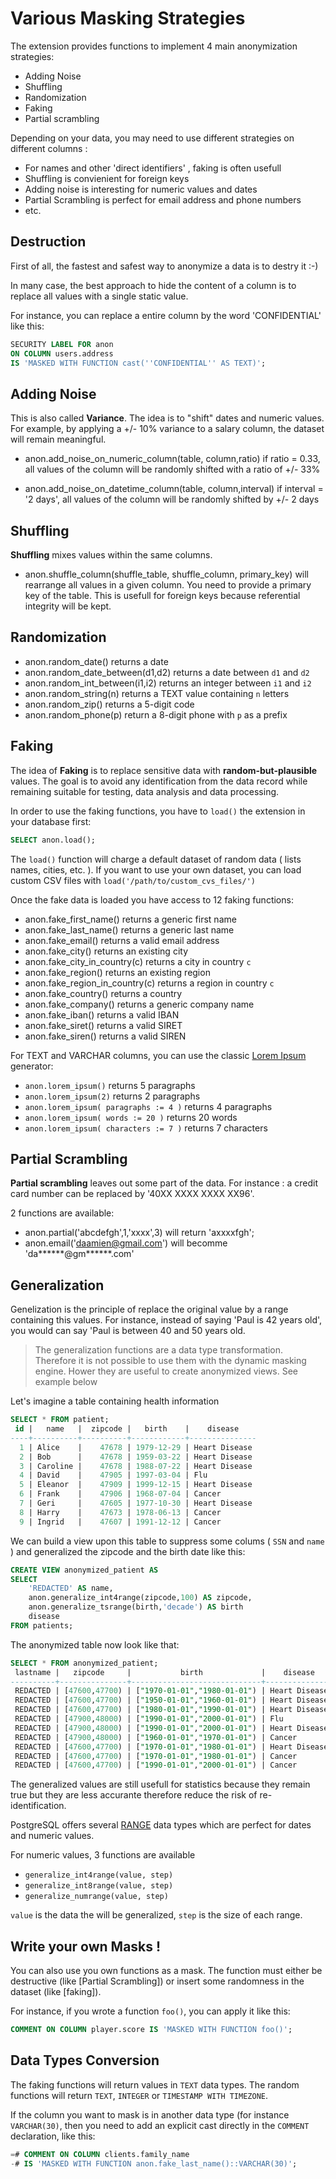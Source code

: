 Various Masking Strategies
==============================================================================

The extension provides functions to implement 4 main anonymization strategies:

* Adding Noise
* Shuffling
* Randomization
* Faking
* Partial scrambling

Depending on your data, you may need to use different strategies on different
columns :

* For names and other 'direct identifiers' , faking is often usefull
* Shuffling is convienient for foreign keys
* Adding noise is interesting for numeric values and dates
* Partial Scrambling is perfect for email address and phone numbers
* etc.

Destruction
------------------------------------------------------------------------------

First of all, the fastest and safest way to anonymize a data is to destry it
:-)

In many case, the best approach to hide the content of a column is to replace
all values with a single static value.

For instance, you can replace a entire column by the word 'CONFIDENTIAL' like
this:

```sql
SECURITY LABEL FOR anon
ON COLUMN users.address
IS 'MASKED WITH FUNCTION cast(''CONFIDENTIAL'' AS TEXT)';
```


Adding Noise
------------------------------------------------------------------------------

This is also called **Variance**. The idea is to "shift" dates and numeric
values. For example, by applying a +/- 10% variance to a salary column, the
dataset will remain meaningful.

* anon.add_noise_on_numeric_column(table, column,ratio) if ratio = 0.33, all
  values of the column will be randomly shifted with a ratio of +/- 33%

* anon.add_noise_on_datetime_column(table, column,interval) if interval = '2 days',
  all values of the column will be randomly shifted by +/- 2 days


Shuffling
------------------------------------------------------------------------------

 **Shuffling** mixes values within the same columns.

* anon.shuffle_column(shuffle_table, shuffle_column, primary_key) will rearrange
  all values in a given column. You need to provide a primary key of the table.
  This is usefull for foreign keys because referential integrity will be kept.


Randomization
------------------------------------------------------------------------------

* anon.random_date() returns a date
* anon.random_date_between(d1,d2) returns a date between `d1` and `d2`
* anon.random_int_between(i1,i2) returns an integer between `i1` and `i2`
* anon.random_string(n) returns a TEXT value containing `n` letters
* anon.random_zip() returns a 5-digit code
* anon.random_phone(p) return a 8-digit phone with `p` as a prefix

Faking
------------------------------------------------------------------------------

The idea of **Faking** is to replace sensitive data with **random-but-plausible**
values. The goal is to avoid any identification from the data record while
remaining suitable for testing, data analysis and data processing.

In order to use the faking functions, you have to `load()` the extension
in your database first:

```sql
SELECT anon.load();
```

The `load()` function will charge a default dataset of random data ( lists
names, cities, etc. ). If you want to use your own dataset, you can load
custom CSV files with `load('/path/to/custom_cvs_files/')`

Once the fake data is loaded you have access to 12 faking functions:

* anon.fake_first_name() returns a generic first name
* anon.fake_last_name() returns a generic last name
* anon.fake_email() returns a valid email address
* anon.fake_city() returns an existing city
* anon.fake_city_in_country(c) returns a city in country `c`
* anon.fake_region() returns an existing region
* anon.fake_region_in_country(c) returns a region in country `c`
* anon.fake_country() returns a country
* anon.fake_company() returns a generic company name
* anon.fake_iban() returns a valid IBAN
* anon.fake_siret() returns a valid SIRET
* anon.fake_siren() returns a valid SIREN

For TEXT and VARCHAR columns, you can use the classic [Lorem Ipsum] generator:

* `anon.lorem_ipsum()` returns 5 paragraphs
* `anon.lorem_ipsum(2)` returns 2 paragraphs
* `anon.lorem_ipsum( paragraphs := 4 )` returns 4 paragraphs
* `anon.lorem_ipsum( words := 20 )` returns 20 words
* `anon.lorem_ipsum( characters := 7 )` returns 7 characters

[Lorem Ipsum]: https://lipsum.com


Partial Scrambling
-------------------------------------------------------------------------------

**Partial scrambling** leaves out some part of the data.
For instance : a credit card number can be replaced by '40XX XXXX XXXX XX96'.

2 functions are available:

* anon.partial('abcdefgh',1,'xxxx',3) will return 'axxxxfgh';
* anon.email('daamien@gmail.com') will becomme 'da******@gm******.com'


Generalization 
-------------------------------------------------------------------------------

Genelization is the principle of replace the original value by a range 
containing this values. For instance, instead of saying 'Paul is 42 years old',
you would can say 'Paul is between 40 and 50 years old.

> The generalization functions are a data type transformation. Therefore it is 
> not possible to use them with the dynamic masking engine. Hower they are 
> useful to create anonymized views. See example below 

Let's imagine a table containing health information

```sql
SELECT * FROM patient;
 id |   name   |  zipcode |   birth    |    disease    
----+----------+----------+------------+---------------
  1 | Alice    |    47678 | 1979-12-29 | Heart Disease 
  2 | Bob      |    47678 | 1959-03-22 | Heart Disease 
  3 | Caroline |    47678 | 1988-07-22 | Heart Disease 
  4 | David    |    47905 | 1997-03-04 | Flu           
  5 | Eleanor  |    47909 | 1999-12-15 | Heart Disease 
  6 | Frank    |    47906 | 1968-07-04 | Cancer        
  7 | Geri     |    47605 | 1977-10-30 | Heart Disease 
  8 | Harry    |    47673 | 1978-06-13 | Cancer        
  9 | Ingrid   |    47607 | 1991-12-12 | Cancer       
```

We can build a view upon this table to suppress some colums ( `SSN` 
and `name` ) and generalized the zipcode and the birth date like
this:

```sql
CREATE VIEW anonymized_patient AS
SELECT 
    'REDACTED' AS name,
    anon.generalize_int4range(zipcode,100) AS zipcode,
    anon.generalize_tsrange(birth,'decade') AS birth
    disease
FROM patients;
```

The anonymized table now look like that:

```sql
SELECT * FROM anonymized_patient;
 lastname |   zipcode     |           birth             |    disease    
----------+---------------+-----------------------------+---------------
 REDACTED | [47600,47700) | ["1970-01-01","1980-01-01") | Heart Disease
 REDACTED | [47600,47700) | ["1950-01-01","1960-01-01") | Heart Disease
 REDACTED | [47600,47700) | ["1980-01-01","1990-01-01") | Heart Disease
 REDACTED | [47900,48000) | ["1990-01-01","2000-01-01") | Flu  
 REDACTED | [47900,48000) | ["1990-01-01","2000-01-01") | Heart Disease
 REDACTED | [47900,48000) | ["1960-01-01","1970-01-01") | Cancer
 REDACTED | [47600,47700) | ["1970-01-01","1980-01-01") | Heart Disease
 REDACTED | [47600,47700) | ["1970-01-01","1980-01-01") | Cancer
 REDACTED | [47600,47700) | ["1990-01-01","2000-01-01") | Cancer
```


The generalized values are still usefull for statistics because they remain 
true but they are less accurante therefore reduce the risk of re-identification.

PostgreSQL offers several [RANGE] data types which are perfect for dates and 
numeric values. 

For numeric values, 3 functions are available 

* `generalize_int4range(value, step)`
* `generalize_int8range(value, step)`
* `generalize_numrange(value, step)`

`value` is the data the will be generalized, `step` is the size of each range.





[RANGE]: https://www.postgresql.org/docs/current/rangetypes.html

Write your own Masks !
------------------------------------------------------------------------------

You can also use you own functions as a mask. The function must either be
destructive (like [Partial Scrambling]) or insert some randomness in the dataset
(like [faking]).

For instance, if you wrote a function `foo()`, you can apply it like this:

```sql
COMMENT ON COLUMN player.score IS 'MASKED WITH FUNCTION foo()';
```


Data Types Conversion
------------------------------------------------------------------------------

The faking functions will return values in `TEXT` data types. The random
functions will return `TEXT`, `INTEGER` or `TIMESTAMP WITH TIMEZONE`.

If the column you want to mask is in another data type (for instance `VARCHAR(30)`,
then you need to add an explicit cast directly in the `COMMENT` declaration,
like this:

```sql
=# COMMENT ON COLUMN clients.family_name
-# IS 'MASKED WITH FUNCTION anon.fake_last_name()::VARCHAR(30)';
```
